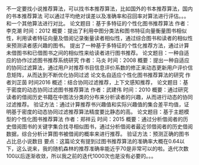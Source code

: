 不一定要找小说推荐算法，可以找书本推荐算法，比如国外的书本推荐算法，国内的书本推荐算法
可以通过平均绝对误差以及准确率和召回率对算法进行评估。。。和一个其他算法进行对比。
论文题目：基于多特征的个性化图书推荐算法
作者：李克潮
时间：2012
概要：提出了利用中图分类法和图书特征向量衡量图书相似性，利用读者特征向量及借阅记录衡量读者相似性，通过综合图书和读者的相似性来预测读者感兴趣的图书。
提出了一种基于多特征的个性化推荐方法，通过计算未借图书和已借图书之间的相似性来给读者进行图书推荐。
论文题目：一种自适应的协作过滤图书推荐系统研究
作者：马炎
时间：2008
概要：提出一种自适应的协同过滤算法，通过用户对推荐书目信息评价系数的修正来动态更新用户评价信息矩阵，从而达到不断优化协同过滤
论文名自适应个性化图书推荐算法的研究
作者刘芷茵
时间2016
概述：结合协同过滤推荐，上下文感知推荐，
论文题目：基于密度的动态协同过滤图书推荐算法
作者：武建伟
时间：2010
概要：通过研究读者的借阅历史书籍在中图法分类的分布来分析读者的兴趣，从而进行动态的协同过滤推荐。
验证方法：通过计算推荐书兴趣值和实际兴趣值的集合差平均值，证明基于密度的动态协同过滤推荐算法精度要比静态的高。
论文题目：基于主题模型的个性化图书推荐算法
作者：郑祥云
时间：2015
概要：通过分析借阅者的历史借阅图书的关键字集合找寻相似图书，通过分析借阅者最近邻借阅者的历史借阅数据，综合分析计算图书被借阅的概率来进行推荐。
验证方法：预测正确的图书占比总小说数目
要点：这篇论文有提到过图书推荐算法的准确率大概在0.64以下，这么说来，我的随机森林的推荐准确率能近乎70是非常可以的啦。迭代次数100以后逐渐收敛，所以我之前的迭代1000次也是没有必要的。。。
